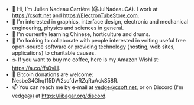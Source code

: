 - 👋 Hi, I’m Julien Nadeau Carrière (@JulNadeauCA). I work at https://csoft.net and https://ElectronTubeStore.com.
- 👀 I’m interested in graphics, interface design, electronic and mechanical engineering, physics and sciences in general.
- 🌱 I’m currently learning Chinese, horticulture and drums.
- 💞️ I’m looking to collaborate with people interested in writing useful free open-source software or providing technology (hosting, web sites, applications) to charitable causes.
- :coffee: If you want to buy me coffee, here is my Amazon Wishlist: https://a.co/ffs0vLI.
- 💸 Bitcoin donations are welcome: Nesbe34Ghqf15DW2scfdwRZqRuAckS58R.
- 📫 You can reach me by e-mail at vedge@csoft.net, or on Discord (I'm vedge@) at https://libagar.org/discord.

<!---
JulNadeauCA/JulNadeauCA is a ✨ special ✨ repository because its `README.md` (this file) appears on your GitHub profile.
You can click the Preview link to take a look at your changes.
--->
